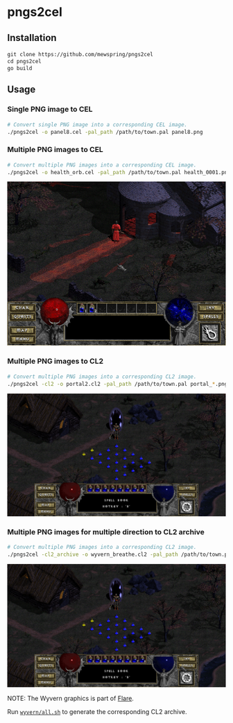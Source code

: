# pngs2cel

## Installation

```
git clone https://github.com/mewspring/pngs2cel
cd pngs2cel
go build
```

## Usage

### Single PNG image to CEL

```bash
# Convert single PNG image into a corresponding CEL image.
./pngs2cel -o panel8.cel -pal_path /path/to/town.pal panel8.png
```

### Multiple PNG images to CEL

```bash
# Convert multiple PNG images into a corresponding CEL image.
./pngs2cel -o health_orb.cel -pal_path /path/to/town.pal health_0001.png health_0002.png health_0003.png
```

![Custom health and mana orb graphics](inc/cel.png "Custom health and mana orb graphics")

### Multiple PNG images to CL2

```bash
# Convert multiple PNG images into a corresponding CL2 image.
./pngs2cel -cl2 -o portal2.cl2 -pal_path /path/to/town.pal portal_*.png
```

![Custom town portal graphics](inc/cl2.png "Custom town portal graphics")

### Multiple PNG images for multiple direction to CL2 archive

```bash
# Convert multiple PNG images into a corresponding CL2 image.
./pngs2cel -cl2_archive -o wyvern_breathe.cl2 -pal_path /path/to/town.pal wyvern_breathe_{1,2,3,4,5,6,7,8}
```

[![Custom Wyvern (fire spell) animation graphics](inc/cl2.png "Custom Wyvern (fire spell) animation graphics")](inc/wyvern_cl2_graphics.mp4)

NOTE: The Wyvern graphics is part of [Flare](https://flarerpg.org/).

Run [`wyvern/all.sh`](wyvern/all.sh) to generate the corresponding CL2 archive.
